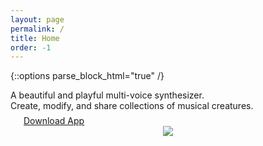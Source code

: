 ```yaml
---
layout: page
permalink: /
title: Home
order: -1
---
```

{::options parse_block_html="true" /}

<div class="header-copy" >
  A beautiful and playful multi-voice synthesizer.
  <br/>
  Create, modify, and share collections of musical creatures.
</div>

<div style="height:0.5em;"></div>

<div class="download">
  <a href="{{site.app.storeurl}}"><img style="height:1em;margin-right:0.5em;" src="{{site.baseurl}}/images/apple.svg">Download App</a>
</div>

<center>

<img src="{{site.baseurl}}/images/iphone5s_blue.png" style="max-width:400px;"/>

</center>